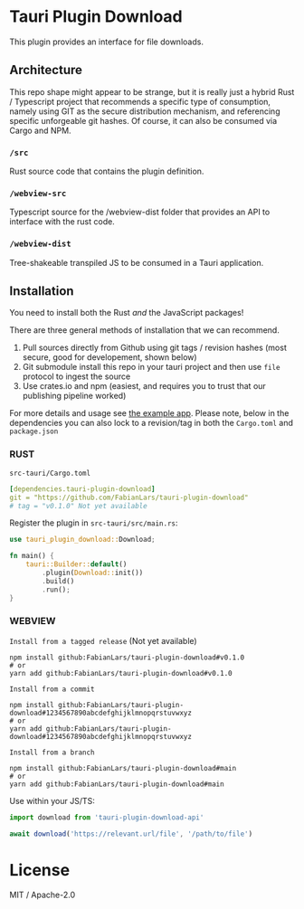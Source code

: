 # Tauri Plugin Download

This plugin provides an interface for file downloads.

## Architecture

This repo shape might appear to be strange, but it is really just a hybrid Rust / Typescript project that recommends a specific type of consumption, namely using GIT as the secure distribution mechanism, and referencing specific unforgeable git hashes. Of course, it can also be consumed via Cargo and NPM.

### `/src`

Rust source code that contains the plugin definition.

### `/webview-src`

Typescript source for the /webview-dist folder that provides an API to interface with the rust code.

### `/webview-dist`

Tree-shakeable transpiled JS to be consumed in a Tauri application.

## Installation

You need to install both the Rust _and_ the JavaScript packages!

There are three general methods of installation that we can recommend.

1. Pull sources directly from Github using git tags / revision hashes (most secure, good for developement, shown below)
2. Git submodule install this repo in your tauri project and then use `file` protocol to ingest the source
3. Use crates.io and npm (easiest, and requires you to trust that our publishing pipeline worked)

For more details and usage see [the example app](examples/svelte-app). Please note, below in the dependencies you can also lock to a revision/tag in both the `Cargo.toml` and `package.json`

### RUST

`src-tauri/Cargo.toml`

```yaml
[dependencies.tauri-plugin-download]
git = "https://github.com/FabianLars/tauri-plugin-download"
# tag = "v0.1.0" Not yet available
```

Register the plugin in `src-tauri/src/main.rs`:

```rust
use tauri_plugin_download::Download;

fn main() {
    tauri::Builder::default()
        .plugin(Download::init())
        .build()
        .run();
}
```

### WEBVIEW

`Install from a tagged release` (Not yet available)

```
npm install github:FabianLars/tauri-plugin-download#v0.1.0
# or
yarn add github:FabianLars/tauri-plugin-download#v0.1.0
```

`Install from a commit`

```
npm install github:FabianLars/tauri-plugin-download#1234567890abcdefghijklmnopqrstuvwxyz
# or
yarn add github:FabianLars/tauri-plugin-download#1234567890abcdefghijklmnopqrstuvwxyz
```

`Install from a branch`

```
npm install github:FabianLars/tauri-plugin-download#main
# or
yarn add github:FabianLars/tauri-plugin-download#main
```

Use within your JS/TS:

```ts
import download from 'tauri-plugin-download-api'

await download('https://relevant.url/file', '/path/to/file')
```

# License

MIT / Apache-2.0
